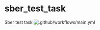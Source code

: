 
# sber_test_task
Sber test task
![.github/workflows/main.yml](https://github.com/github/docs/actions/workflows/main.yml/badge.svg)
